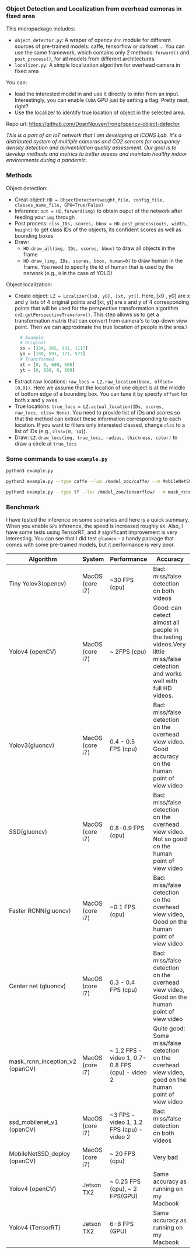 ### Object Detection and Localization from overhead cameras in fixed area

This micropackage includes:
- `object_detector.py`: A wraper of opencv `dnn` module for different sources of pre-trained models: caffe, tensorflow or darknet ... You can use the same framework, which contains only 2 methods: `forward()` and `post_process()`, for all models from different architectures.
- `localizer.py`: A simple localization algorithm for overhead camera in fixed area


You can:
- load the interested model in and use it directly to infer  from an input. Interestingly, you can enable `CUDA` GPU just by setting a flag. Pretty neat, right?
- Use the localizer to identify true location of object in the selected area.

Repo url: https://github.com/DoanNguyenTrong/opencv-object-detector


*This is a part of an IoT network that I am developing at ICONS Lab. It's a distributed system of multiple cameras and CO2 sensors for occupancy density detection and air/ventilation quality assessment. Our goal is to develop methods and metrics to better assess and maintain healthy indoor environments during a pandemic.*

### Methods

Object detection:
- Creat object: `HD = ObjectDetector(weight_file, config_file, classes_name_file, GPU=True/False)`
- Inference: `out = HD.forward(img)` to obtain ouput of the network after feeding your `img` through
- Post process: `clss_IDs, scores, bbox = HD.post_process(outs, width, height)` to get class IDs of the objects, its confident scores as well as bounding boxes
- Draw:
  - `HD.draw_all(img, IDs, scores, bbox)` to draw all objects in the frame
  - `HD.draw_(img, IDs, scores, bbox, human=0)` to draw human in the frame. You need to specify the id of human that is used by the network (e.g., `0` in the case of YOLO)

Object localization:
- Create object: `LZ = Localizer([x0, y0], [xt, yt])`. Here, [x0 , y0] are x and y lists of 4 original points and [xt, yt] are x and y of 4 corresponding points that will be used for the perspective transformation algorithm `cv2.getPerspectiveTransform()`. This step allows us to get a transformation matrix that can convert from camera's  to top-down view point. Then we can approximate the true location of people in the area.\
  ```py
    # Example
    # Original
    xo = [334, 165, 931, 1117]
    yo = [180, 591, 171, 571]
    # Transformed
    xt = [0, 0, 600, 600]
    yt = [0, 600, 0, 600]
  ```
- Extract raw locations: `raw_locs = LZ.raw_location(bbox, offset=[0,0])`. Here we assume that the location of one object is at the middle of bottom edge of a bounding box. You can tune it by specify `offset` for both x and y axes.
- True locations: `true_locs = LZ.actual_location(IDs, scores, raw_locs, clss= None)`. You need to provide list of IDs and scores so that the method can extract these information corresponding to each location. If you want to filters only interested classed, change `clss` to a list of IDs (e.g., `clss=[0, 14]`).
- Draw: `LZ.draw_locs(img, true_locs, radius, thickness, color)` to draw a circle at `true_locs`

### Some commands to use `example.py`
```bash
python3 example.py

python3 example.py --type caffe --loc /model_zoo/caffe/ --m MobileNetSSD_deploy --video videos/demo2.mp4

python3 example.py --type tf --loc /model_zoo/tensorflow/ --m mask_rcnn_inception_v2_coco_2018_01_28 --video videos/demo2.mp4
```

### Benchmark
I have tested the inference on some scenarios and here is a quick summary. When you enable `GPU` inference, the speed is increased roughly `8X`. Also, I have some tests using TensorRT, and it significant improvement is very interesting.
You can see that I did test `gluoncv` - a handy package that comes with some pre-trained models, but it performance is very poor.

| Algorithm                       | System          | Performance                                      | Accuracy                                                                                                                      |
|---------------------------------|-----------------|--------------------------------------------------|-------------------------------------------------------------------------------------------------------------------------------|
| Tiny Yolov3(opencv)             | MacOS (core i7) | ~30 FPS (cpu)                                    | Bad: miss/false detection on both videos                                                                                      |
| Yolov4 (openCV)                 | MacOS (core i7) | ~ 2FPS (cpu)                                     | Good: can detect almost all people in the testing videos.Very little miss/false detection and works well with full HD videos. |
| Yolov3(gluoncv)                 | MacOS (core i7) |  0.4 - 0.5 FPS (cpu)                             | Bad:  miss/false detection on the overhead view video. Good accuracy on the human point of view video                         |
| SSD(gluoncv)                    | MacOS (core i7) | 0.8-0.9 FPS (cpu)                                | Bad:  miss/false detection on the overhead view video. Not so good on the human point of view video                           |
| Faster RCNN(gluoncv)            | MacOS (core i7) | ~0.1 FPS (cpu)                                   | Bad:  miss/false detection on the overhead view video, Good on the human point of view video                                  |
| Center net (gluoncv)            | MacOS (core i7) | 0.3 - 0.4 FPS (cpu)                              | Bad:  miss/false detection on the overhead view video, Good on the human point of view video                                  |
| mask_rcnn_inception_v2 (openCV) | MacOS (core i7) | ~ 1.2 FPS - video 1, 0.7-0.8 FPS (cpu) - video 2 | Quite good:  Some miss/false detection on the overhead view video, good on the human point of view video                      |
| ssd_mobilenet_v1 (openCV)       | MacOS (core i7) | ~3 FPS - video 1, 1.2 FPS (cpu) - video 2        | Bad:  miss/false detection on both videos                                                                                     |
| MobileNetSSD_deploy (openCV)    | MacOS (core i7) | ~ 20 FPS (cpu)                                   | Very bad                                                                                                                      |
| Yolov4 (openCV)                 | Jetson TX2      | ~ 0.25 FPS (cpu), ~ 2 FPS(GPU)                   | Same accuracy as running on my Macbook                                                                                        |
| Yolov4 (TensorRT)               | Jetson TX2      | 6-8 FPS (GPU)                                    | Same accuracy as running on my Macbook                                                                                        |

